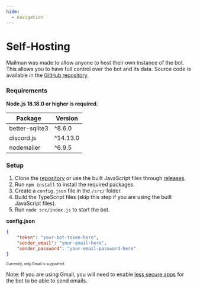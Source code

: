 ```yaml
---
hide:
  - navigation
---
```


# Self-Hosting

Mailman was made to allow anyone to host their own instance of the bot. This allows you to have full control over the bot and its data. Source code is available in the [GitHub repository](https://github.com/UnidentifiedX/Mailman).

### Requirements
**Node.js 18.18.0 or higher is required.**

| Package | Version |
| ------- | ------- |
| better-sqlite3 | ^8.6.0 |
| discord.js | ^14.13.0 |
| nodemailer | ^6.9.5 |

### Setup
1. Clone the [repository](https://github.com/UnidentifiedX/Mailman) or use the built JavaScript files through [releases](https://github.com/UnidentifiedX/Mailman/releases/latest).
2. Run `npm install` to install the required packages.
3. Create a `config.json` file in the `/src/` folder.
4. Build the TypeScript files (skip this step if you are using the built JavaScript files).
5. Run `node src/index.js` to start the bot.

**config.json**
```json
{
    "token": "your-bot-token-here",
    "sender_email": "your-email-here",
    "sender_password": "your-email-password-here"
}
```
<sup><sub>Currently, only Gmail is supported.</sub></sup>

Note: If you are using Gmail, you will need to enable [less secure apps](https://myaccount.google.com/lesssecureapps) for the bot to be able to send emails.